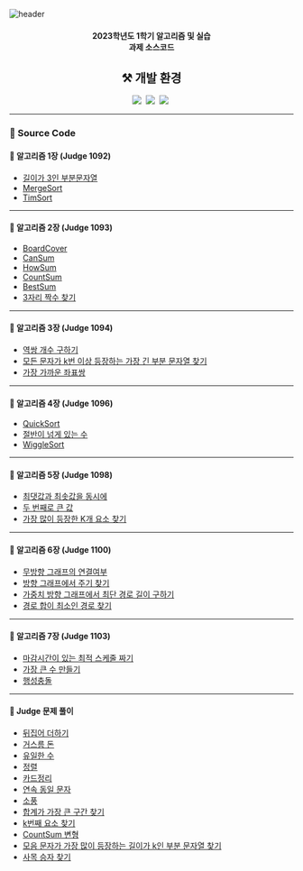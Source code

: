 ![header](https://capsule-render.vercel.app/api?type=waving&color=auto&height=200&section=header&text=2023-1%20Algorithm&fontSize=90)
<h4 align="center">2023학년도 1학기 알고리즘 및 실습<br>과제 소스코드</h4>

<h2 align="center">⚒️ 개발 환경</h2>
<p align="center">
    <img src="https://img.shields.io/badge/Java-007396?style=flat-square&logo=openjdk&logoColor=white"/></a>&nbsp
   <img src="https://img.shields.io/badge/Eclipse IDE-2C2255?style=flat-square&logo=Eclipse-IDE&logoColor=white"/></a>&nbsp
   <img src="https://img.shields.io/badge/Visual Studio Code-007ACC?style=flat-square&logo=Visual-Studio-Code&logoColor=white"/></a>&nbsp
</p>

---

<h3 align="left">📍 Source Code</h3>

<h4 algin="left">🧷 알고리즘 1장 (Judge 1092)</h4>

- [길이가 3인 부분문자열](./01-Judge1092-A-SubString/src/Main.java)
- [MergeSort](./01-Judge1092-B-MergeSort/src/Main.java)
- [TimSort](./01-Judge1092-B-TimSort/src/Main.java)

---
<h4 algin="left">🧷 알고리즘 2장 (Judge 1093)</h4>

- [BoardCover](./02-Judge1093-A-BoardCover/src/Main.java)
- [CanSum](./02-Judge1093-B-CanSum/src/Main.java)
- [HowSum](./02-Judge1093-C-HowSum/src/Main.java)
- [CountSum](./02-Judge1093-D-CountSum/src/Main.java)
- [BestSum](./02-Judge1093-E-BestSum/src/Main.java)
- [3자리 짝수 찾기](./02-Judge1093-F-FindEven/src/Main.java)

---
<h4 algin="left">🧷 알고리즘 3장 (Judge 1094)</h4>

- [역쌍 개수 구하기](./03-Judge1094-A-Inversion/src/Main.java)
- [모든 문자가 k번 이상 등장하는 가장 긴 부분 문자열 찾기](./-03-Judge1094-B-LongestSubString/src/Main.java)
- [가장 가까운 좌표쌍](./03-Judge1094-C-ClosetPair/src/Main.java)

---
<h4 algin="left">🧷 알고리즘 4장 (Judge 1096)</h4>

- [QuickSort](./04-Judge1096-A-QuickSort/src/Main.java)
- [절반이 넘게 있는 수](./04-Judge1096-B-FindMajorityNumber/src/Main.java)
- [WiggleSort](./04-Judge1096-C-WiggleSort/src/Main.java)
  
---

<h4 algin="left">🧷 알고리즘 5장 (Judge 1098)</h4>

- [최댓값과 최솟값을 동시에](./05-Judge1098-A-SelectMinMax/src/Main.java)
- [두 번째로 큰 값](./05-Judge1098-B-SecondMax/src/Main.java)
- [가장 많이 등장한 K개 요소 찾기](./05-Judge1098-C-FindKElement/src/Main.java)
  
---

<h4 algin="left">🧷 알고리즘 6장 (Judge 1100)</h4>

- [무방향 그래프의 연결여부](./06-Judge1100-A-ConnectedComponents/src/Main.java)
- [방향 그래프에서 주기 찾기](./06-Judge1100-B-FindCycleGraph/src/Main.java)
- [가중치 방향 그래프에서 최단 경로 길이 구하기](./06-Judge1100-C-FindShortedDistance/src/Main.java)
- [경로 합이 최소인 경로 찾기](./06-Judge1100-D-MinimumPath/src/Main.java)
  
---

<h4 algin="left">🧷 알고리즘 7장 (Judge 1103)</h4>

- [마감시간이 있는 최적 스케줄 짜기](./07-Judge1103-A-Schedule/src/Main.java)
- [가장 큰 수 만들기](./07-Judge1103-B-MakeLargestNumber/src/Main.java)
- [행성충돌](./07-Judge1103-C-PlanetCollision/src/Main.java)
  
---

<h4 algin="left">🧷 Judge 문제 풀이</h4>

- [뒤집어 더하기](./Judge1004/src/Main.java)
- [거스름 돈](./Judge1006/src/Main.java)
- [유일한 수](./Judge1007/src/Main.java)
- [정렬](./Judge1012/src/Main.java)
- [카드정리](./Judge1150/src/Main.java)
- [연속 동일 문자](./Judge1156/src/Main.java)
- [소풍](./Judge1185/src/Main.java)
- [합계가 가장 큰 구간 찾기](./Judge1194/src/Main.java)
- [k번째 요소 찾기](./Judge1198/src/Main.java)
- [CountSum 변형](./Judge1221/src/Main.java)
- [모음 문자가 가장 많이 등장하는 길이가 k인 부분 문자열 찾기](./Judge1278/src/Main.java)
- [사목 승자 찾기](./Judge1280/src/Main.java)